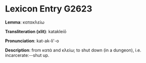 # Lexicon Entry G2623

**Lemma**: κατακλείω

**Transliteration (xlit)**: katakleíō

**Pronunciation**: kat-ak-li'-o

**Description**:
from κατά and κλείω; to shut down (in a dungeon), i.e. incarcerate:--shut up.
